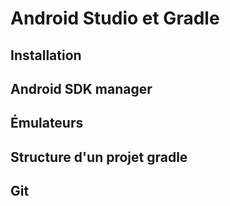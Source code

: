 # Android Studio et Gradle

## Installation
## Android SDK manager
## Émulateurs
## Structure d'un projet gradle
## Git
